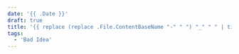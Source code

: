 ```yaml
---
date: '{{ .Date }}'
draft: true
title: '{{ replace (replace .File.ContentBaseName "-" " ") "_" " " | title }}'
tags:
  - 'Bad Idea'
---
```

